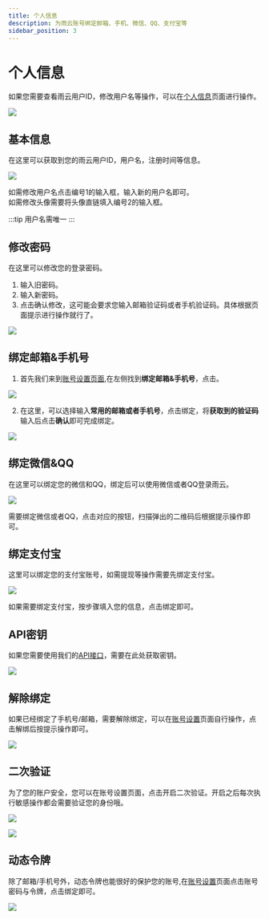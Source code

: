 ```yaml
---
title: 个人信息
description: 为雨云账号绑定邮箱、手机、微信、QQ、支付宝等
sidebar_position: 3
---
```


# 个人信息


如果您需要查看雨云用户ID，修改用户名等操作，可以在[个人信息](https://app.rainyun.com/account/settings)页面进行操作。

![](https://cn-sy1.rains3.com/rainyun-assets/pic/2024/04/20240409142306_f4bc810913bb9fc65eb1b019bddc23bb.png)


## 基本信息
在这里可以获取到您的雨云用户ID，用户名，注册时间等信息。

![](https://cn-sy1.rains3.com/rainyun-assets/Pic/2023/12/img_1701676354_75342613a51fc7f27f8d2f77bc989161)

如需修改用户名点击编号1的输入框，输入新的用户名即可。<br/>
如需修改头像需要将头像直链填入编号2的输入框。

:::tip
用户名需唯一
:::

## 修改密码

在这里可以修改您的登录密码。
1. 输入旧密码。
2. 输入新密码。
3. 点击确认修改，这可能会要求您输入邮箱验证码或者手机验证码。具体根据页面提示进行操作就行了。

![](https://cn-sy1.rains3.com/rainyun-assets/Pic/2023/12/img_1701676817_d487df6a44d4e1b3fe89b3edab204082)

## 绑定邮箱&手机号

1. 首先我们来到[账号设置页面](https://app.rainyun.com/account/settings),在左侧找到**绑定邮箱&手机号**，点击。

![](https://cn-sy1.rains3.com/rainyun-assets/pic/2024/04/20240408172418_818a3d518469e5a9a9e0e1da04059e9d.png)

2. 在这里，可以选择输入**常用的邮箱或者手机号**，点击绑定，将**获取到的验证码**输入后点击**确认**即可完成绑定。

![](https://cn-sy1.rains3.com/rainyun-assets/pic/2024/04/20240408172725_b981c069ae2819d1f5fa95ddba0dbcb1.png)


## 绑定微信&QQ

在这里可以绑定您的微信和QQ，绑定后可以使用微信或者QQ登录雨云。

![](https://cn-sy1.rains3.com/rainyun-assets/Pic/2023/12/img_1701677141_02ac855d9fbaed698a5705025e335824)

需要绑定微信或者QQ，点击对应的按钮，扫描弹出的二维码后根据提示操作即可。<br/>


## 绑定支付宝

这里可以绑定您的支付宝账号，如需提现等操作需要先绑定支付宝。

![](https://cn-sy1.rains3.com/rainyun-assets/Pic/2023/12/img_1701678255_e40065a7c08ac049b89ef4f92be261f1)

如果需要绑定支付宝，按步骤填入您的信息，点击绑定即可。

## API密钥

如果您需要使用我们的[API接口](https://apifox.com/apidoc/shared-a4595cc8-44c5-4678-a2a3-eed7738dab03/api-69942942)，需要在此处获取密钥。

![](https://cn-sy1.rains3.com/rainyun-assets/Pic/2023/12/img_1701678689_2e35b100aa033acaca0e6fbfe50208e7)

## 解除绑定

如果已经绑定了手机号/邮箱，需要解除绑定，可以在[账号设置](https://app.rainyun.com/account/settings)页面自行操作，点击解绑后按提示操作即可。

![](https://cn-sy1.rains3.com/rainyun-assets/pic/2024/04/20240409141928_41610abc4208347cdeaceda16773e44c.png)


## 二次验证

为了您的账户安全，您可以在账号设置页面，点击开启二次验证。开启之后每次执行敏感操作都会需要验证您的身份哦。

![](https://cn-sy1.rains3.com/rainyun-assets/pic/2024/03/20240305142447_e94170b1e6783590a2486396f5a4b55a.png)

![](https://cn-sy1.rains3.com/rainyun-assets/pic/2024/04/20240409142706_9906a04ab2b23d67f6f260d8dea5d381.png)


## 动态令牌

除了邮箱/手机号外，动态令牌也能很好的保护您的账号,在[账号设置](https://app.rainyun.com/account/settings)页面点击账号密码与令牌，点击绑定即可。

![](https://cn-sy1.rains3.com/rainyun-assets/pic/2024/07/20240716152319_f4bee1ce527e3627405fcdbcc3ef9271.png)
